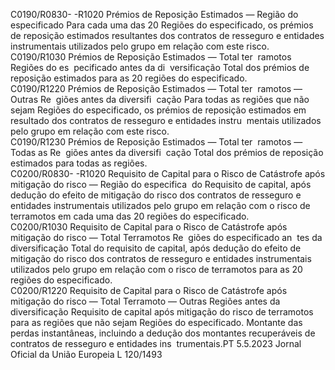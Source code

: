  
C0190/R0830- 
-R1020  Prémios de Reposição 
Estimados — Região do 
especificado  Para cada uma das 20 Regiões do especificado, os prémios de reposição estimados 
resultantes dos contratos de resseguro e entidades instrumentais utilizados pelo 
grupo em relação com este risco.  
C0190/R1030  Prémios de Reposição 
Estimados — Total ter ­
ramotos Regiões do es ­
pecificado antes da di ­
versificação  Total dos prémios de reposição estimados para as 20 regiões do especificado.  
C0190/R1220  Prémios de Reposição 
Estimados — Total ter ­
ramotos — Outras Re ­
giões antes da diversifi ­
cação  Para todas as regiões que não sejam Regiões do especificado, os prémios de 
reposição estimados em resultado dos contratos de resseguro e entidades instru ­
mentais utilizados pelo grupo em relação com este risco.  
C0190/R1230  Prémios de Reposição 
Estimados — Total ter ­
ramotos — Todas as Re ­
giões antes da diversifi ­
cação  Total dos prémios de reposição estimados para todas as regiões.  
C0200/R0830- 
-R1020  Requisito de Capital para 
o Risco de Catástrofe 
após mitigação do risco 
— Região do especifica ­
do  Requisito de capital, após dedução do efeito de mitigação do risco dos contratos 
de resseguro e entidades instrumentais utilizados pelo grupo em relação com o 
risco de terramotos em cada uma das 20 regiões do especificado.  
C0200/R1030  Requisito de Capital para 
o Risco de Catástrofe 
após mitigação do risco 
— Total Terramotos Re ­
giões do especificado an ­
tes da diversificação  Total do requisito de capital, após dedução do efeito de mitigação do risco dos 
contratos de resseguro e entidades instrumentais utilizados pelo grupo em relação 
com o risco de terramotos para as 20 regiões do especificado.  
C0200/R1220  Requisito de Capital para 
o Risco de Catástrofe 
após mitigação do risco 
— Total Terramoto — 
Outras Regiões antes da 
diversificação  Requisito de capital após mitigação do risco de terramotos para as regiões que 
não sejam Regiões do especificado. Montante das perdas instantâneas, incluindo a 
dedução dos montantes recuperáveis de contratos de resseguro e entidades ins ­
trumentais.PT  5.5.2023 Jornal Oficial da União Europeia L 120/1493